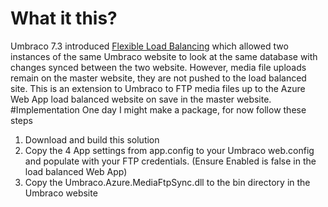 # What it this?
Umbraco 7.3 introduced [Flexible Load Balancing](https://our.umbraco.org/documentation/getting-started/setup/server-setup/load-balancing/flexible) which allowed two instances of the same Umbraco website to look at the same database with changes synced between the two website. However, media file uploads remain on the master website, they are not pushed to the load balanced site.
This is an extension to Umbraco to FTP media files up to the Azure Web App load balanced website on save in the master website.
#Implementation
One day I might make a package, for now follow these steps

1. Download and build this solution
2. Copy the 4 App settings from app.config to your Umbraco web.config and populate with your FTP credentials. (Ensure Enabled is false in the load balanced Web App)
3. Copy the Umbraco.Azure.MediaFtpSync.dll to the bin directory in the Umbraco website

